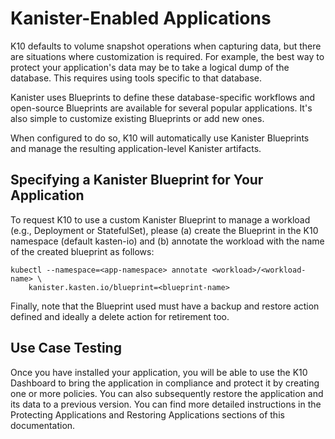# Kanister-Enabled Applications

K10 defaults to volume snapshot operations when capturing data, but there are situations where customization is required. For example, the best way to protect your application's data may be to take a logical dump of the database. This requires using tools specific to that database.

Kanister uses Blueprints to define these database-specific workflows and open-source Blueprints are available for several popular applications. It's also simple to customize existing Blueprints or add new ones.

When configured to do so, K10 will automatically use Kanister Blueprints and manage the resulting application-level Kanister artifacts.

## Specifying a Kanister Blueprint for Your Application

To request K10 to use a custom Kanister Blueprint to manage a workload (e.g., Deployment or StatefulSet), please (a) create the Blueprint in the K10 namespace (default kasten-io) and (b) annotate the workload with the name of the created blueprint as follows:

```
kubectl --namespace=<app-namespace> annotate <workload>/<workload-name> \
    kanister.kasten.io/blueprint=<blueprint-name>
```

Finally, note that the Blueprint used must have a backup and restore action defined and ideally a delete action for retirement too.

## Use Case Testing

Once you have installed your application, you will be able to use the K10 Dashboard to bring the application in compliance and protect it by creating one or more policies. You can also subsequently restore the application and its data to a previous version. You can find more detailed instructions in the Protecting Applications and Restoring Applications sections of this documentation.
